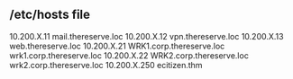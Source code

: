 ## /etc/hosts file


10.200.X.11                mail.thereserve.loc
10.200.X.12                vpn.thereserve.loc
10.200.X.13                web.thereserve.loc
10.200.X.21                WRK1.corp.thereserve.loc wrk1.corp.thereserve.loc
10.200.X.22                WRK2.corp.thereserve.loc wrk2.corp.thereserve.loc
10.200.X.250              ecitizen.thm